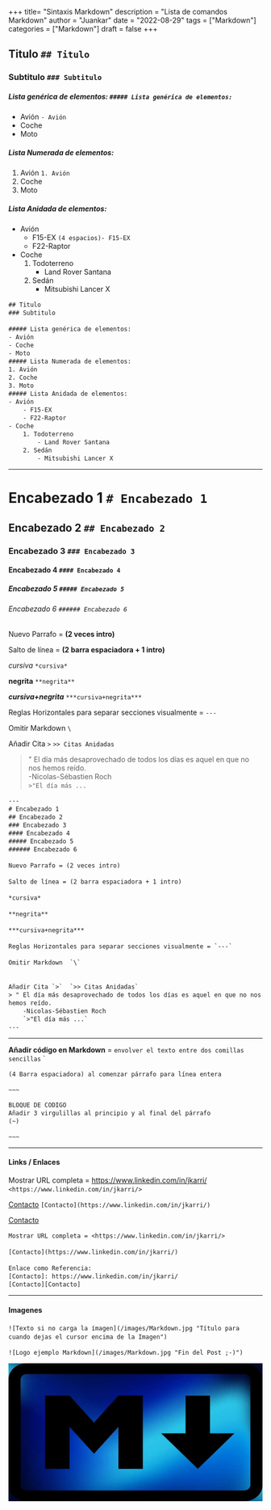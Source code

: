 +++
title= "Sintaxis Markdown"
description = "Lista de comandos Markdown"
author = "Juankar"
date = "2022-08-29"
tags = ["Markdown"]
categories = ["Markdown"]
draft = false
+++



## Titulo   `## Titulo`
### Subtitulo   `### Subtitulo`

##### Lista genérica de elementos:  `##### Lista genérica de elementos:`
- Avión     `- Avión`
- Coche
- Moto  
##### Lista Numerada de elementos:
1. Avión    `1. Avión`
2. Coche
3. Moto  
##### Lista Anidada de elementos: #####
- Avión  
    - F15-EX    `(4 espacios)- F15-EX` 
    - F22-Raptor
- Coche  
    1. Todoterreno  
        - Land Rover Santana
    2. Sedán  
        - Mitsubishi Lancer X

~~~
## Titulo   
### Subtitulo   

##### Lista genérica de elementos:  
- Avión     
- Coche
- Moto  
##### Lista Numerada de elementos:
1. Avión    
2. Coche
3. Moto  
##### Lista Anidada de elementos:
- Avión  
    - F15-EX    
    - F22-Raptor
- Coche  
    1. Todoterreno  
        - Land Rover Santana
    2. Sedán  
        - Mitsubishi Lancer X
~~~ 


---


# Encabezado 1          `# Encabezado 1`
## Encabezado 2         `## Encabezado 2`
### Encabezado 3        `### Encabezado 3`
#### Encabezado 4       `#### Encabezado 4`
##### Encabezado 5      `##### Encabezado 5`
###### Encabezado 6     `###### Encabezado 6`

Nuevo Parrafo = **(2 veces intro)**

Salto de línea = **(2 barra espaciadora + 1 intro)**

*cursiva*               `*cursiva*`  

**negrita**             `**negrita**`  

***cursiva+negrita***   `***cursiva+negrita***`  

Reglas Horizontales para separar secciones visualmente = `---`

Omitir Markdown  `\`


Añadir Cita `>`  `>> Citas Anidadas`
> " El día más desaprovechado de todos los días es aquel en que no nos hemos reído.  
    -Nicolas-Sébastien Roch  
    `>"El día más ...`

~~~
---
# Encabezado 1          
## Encabezado 2         
### Encabezado 3        
#### Encabezado 4       
##### Encabezado 5      
###### Encabezado 6     

Nuevo Parrafo = (2 veces intro)

Salto de línea = (2 barra espaciadora + 1 intro)

*cursiva*                

**negrita**              

***cursiva+negrita***   

Reglas Horizontales para separar secciones visualmente = `---`

Omitir Markdown  `\`


Añadir Cita `>`  `>> Citas Anidadas`
> " El día más desaprovechado de todos los días es aquel en que no nos hemos reído.  
    -Nicolas-Sébastien Roch  
    `>"El día más ...`
---
~~~


---


 **Añadir código en Markdown** =  `envolver el texto entre dos comillas sencillas` `

    (4 Barra espaciadora) al comenzar párrafo para línea entera  

`~~~`  
    
    BLOQUE DE CODIGO  
    Añadir 3 virgulillas al principio y al final del párrafo  
    (~)

`~~~`


---


#### Links / Enlaces  

Mostrar URL completa = <https://www.linkedin.com/in/jkarri/>    `<https://www.linkedin.com/in/jkarri/>`

[Contacto](https://www.linkedin.com/in/jkarri/)    `[Contacto](https://www.linkedin.com/in/jkarri/)`  

[Contacto]: https://www.linkedin.com/in/jkarri/  
[Contacto][Contacto]  

~~~
Mostrar URL completa = <https://www.linkedin.com/in/jkarri/>    

[Contacto](https://www.linkedin.com/in/jkarri/)   

Enlace como Referencia:
[Contacto]: https://www.linkedin.com/in/jkarri/  
[Contacto][Contacto] 
~~~

---


#### Imagenes  

`![Texto si no carga la ímagen](/images/Markdown.jpg "Título para cuando dejas el cursor encima de la Imagen")`  

`![Logo ejemplo Markdown](/images/Markdown.jpg "Fin del Post ;-)")`

![Logo ejemplo Markdown](/images/Markdown.jpg "Fin del Post  ;-)")  


